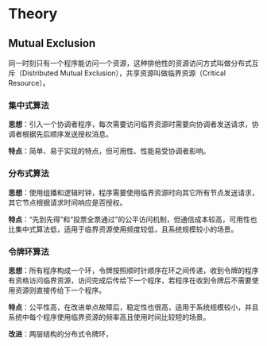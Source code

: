 # Theory

## Mutual Exclusion

同一时刻只有一个程序能访问一个资源，这种排他性的资源访问方式叫做分布式互斥（Distributed Mutual Exclusion），共享资源叫做临界资源（Critical Resource）。

### 集中式算法

**思想**：引入一个协调者程序，每次需要访问临界资源时需要向协调者发送请求，协调者根据先后顺序发送授权消息。

**特点**：简单、易于实现的特点，但可用性、性能易受协调者影响。

### 分布式算法

**思想**：使用组播和逻辑时钟，程序需要使用临界资源时向其它所有节点发送请求，其它节点根据请求时间响应是否授权。

**特点**：“先到先得”和“投票全票通过”的公平访问机制，但通信成本较高，可用性也比集中式算法低，适用于临界资源使用频度较低，且系统规模较小的场景。

### 令牌环算法

**思想**：所有程序构成一个环，令牌按照顺时针顺序在环之间传递，收到令牌的程序有资格访问临界资源，访问完成后传给下一个程序，若程序在收到令牌后不需要使用资源则直接传给下一个程序。

**特点**：公平性高，在改进单点故障后，稳定性也很高，适用于系统规模较小，并且系统中每个程序使用临界资源的频率高且使用时间比较短的场景。

**改进**：两层结构的分布式令牌环，

